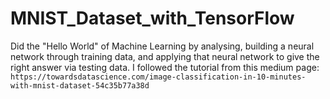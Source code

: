 # MNIST_Dataset_with_TensorFlow

Did the "Hello World" of Machine Learning by analysing, building a neural network through training data, and applying that neural network to give the right answer via testing data.  I followed the tutorial from this medium page: `https://towardsdatascience.com/image-classification-in-10-minutes-with-mnist-dataset-54c35b77a38d`
